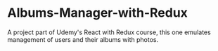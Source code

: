 # Albums-Manager-with-Redux
A project part of Udemy's React with Redux course, this one emulates management of users and their albums with photos.

